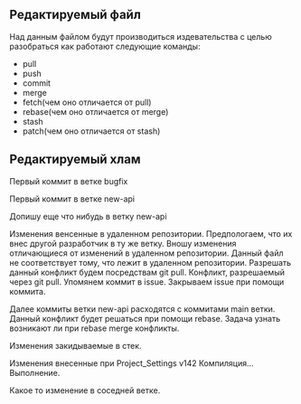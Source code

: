 ## Редактируемый файл
Над данным файлом будут производиться издевательства с целью разобраться как работают следующие команды:
* pull
* push
* commit
* merge
* fetch(чем оно отличается от pull)
* rebase(чем оно отличается от merge)
* stash
* patch(чем оно отличается от stash)

## Редактируемый хлам

Первый коммит в ветке bugfix

Первый коммит в ветке new-api

Допишу еще что нибудь в ветку new-api

Изменения венсенные в удаленном репозитории. Предпологаем, что их внес другой разработчик в ту же ветку.
Вношу изменения отличающиеся от изменений в удаленном репозитории.
Данный файл не соответствует тому, что лежит в удаленном репозитории. Разрешать данный конфликт будем посредствам git pull.
Конфликт, разрешаемый через git pull.
Упомянем коммит в issue.
Закрываем issue при помощи коммита.

Далее коммиты ветки new-api расходятся с коммитами main ветки.
Данный конфликт будет решаться при помощи rebase.
Задача узнать возникают ли при rebase merge конфликты.

Изменения закидываемые в стек.

Изменения внесенные при Project_Settings v142
Компиляция...
Выполнение.

Какое то изменение в соседней ветке.